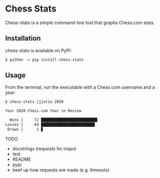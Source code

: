 # Chess Stats

Chess-stats is a simple command-line tool that graphs Chess.com stats.

## Installation
chess-stats is available on PyPI:

```bash
$ python -m pip install chess-stats
```

## Usage 
From the terminal, run the executable with a Chess.com username and a year:

```bash
$ chess-stats jjjulio 2020

Your 2020 Chess.com Year in Review

  Wins |     72 █████████████████████████▏
Losses |     64 ████████████████████████
 Draws |      1 ▊
```

TODO
- docstrings (requests for inspo)
- test
- README 
- pypi
- beef up how requests are made (e.g. timeouts)

